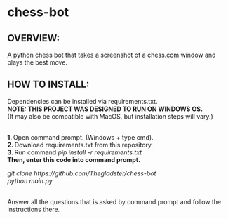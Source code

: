 <h1> chess-bot </h1> 
<h2> OVERVIEW: </h2>
A python chess bot that takes a screenshot of a chess.com window and plays the best move.

<h2> HOW TO INSTALL: </h2>
Dependencies can be installed via requirements.txt.
<b><br>NOTE: THIS PROJECT WAS DESIGNED TO RUN ON WINDOWS OS.
<br></b>(It may also be compatible with MacOS, but installation steps will vary.)

<b> <br> 1. </b> Open command prompt. (Windows + type cmd).
<b> <br> 2. </b> Download requirements.txt from this repository.
<b> <br> 3. </b> Run command <i> pip install -r requirements.txt </i>
<br> <b> Then, enter this code into command prompt. </b>

<i>
  git clone https://github.com/Thegladster/chess-bot <br>
  python main.py
<br> </i>

<br> Answer all the questions that is asked by command prompt and follow the instructions there.
